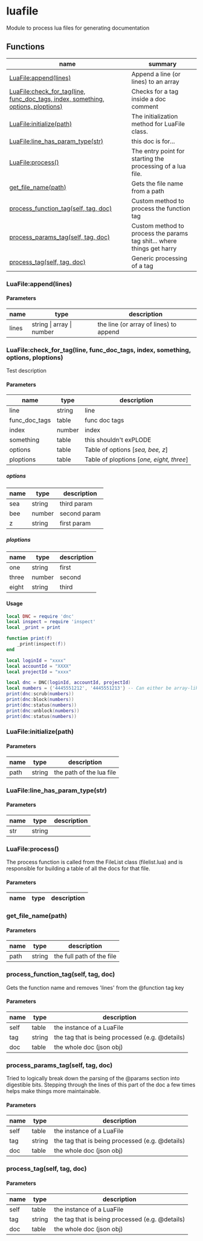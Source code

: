 # luafile
Module to process lua files for generating documentation
## Functions
name | summary
--- | ---
[LuaFile:append(lines)](#luafileappendlines) | Append a line (or lines) to an array
[LuaFile:check_for_tag(line, func_doc_tags, index, something, options, ploptions)](#luafilecheck_for_tagline-func_doc_tags-index-something-options-ploptions) | Checks for a tag inside a doc comment
[LuaFile:initialize(path)](#luafileinitializepath) | The initialization method for LuaFile class.
[LuaFile:line_has_param_type(str)](#luafileline_has_param_typestr) | this doc is for...
[LuaFile:process()](#luafileprocess) | The entry point for starting the processing of a lua file.
[get_file_name(path)](#get_file_namepath) | Gets the file name from a path
[process_function_tag(self, tag, doc)](#process_function_tagself-tag-doc) | Custom method to process the function tag
[process_params_tag(self, tag, doc)](#process_params_tagself-tag-doc) | Custom method to process the params tag shit... where things get harry
[process_tag(self, tag, doc)](#process_tagself-tag-doc) | Generic processing of a tag
### LuaFile:append(lines)
#### Parameters
name | type | description
--- | --- | ---
lines | string &#124; array &#124; number | the line (or array of lines) to append

### LuaFile:check_for_tag(line, func_doc_tags, index, something, options, ploptions)
Test description
#### Parameters
name | type | description
--- | --- | ---
line | string | line
func_doc_tags | table | func doc tags
index | number | index
something | table | this shouldn't exPLODE
options | table | Table of options [*sea, bee, z*]
ploptions | table | Table of ploptions [*one, eight, three*]
##### options
name | type | description
--- | --- | ---
sea | string | third param
bee | number | second param
z | string | first param
##### ploptions
name | type | description
--- | --- | ---
one | string | first
three | number | second
eight | string | third
#### Usage
```lua
local DNC = require 'dnc'
local inspect = require 'inspect'
local _print = print

function print(f)
    _print(inspect(f))
end

local loginId = "xxxx"
local accountId = "XXXX"
local projectId = "xxxx"

local dnc = DNC(loginId, accountId, projectId)
local numbers = {'4445551212', '4445551213'} -- Can either be array-like table or single string
print(dnc:scrub(numbers))
print(dnc:block(numbers))
print(dnc:status(numbers))
print(dnc:unblock(numbers))
print(dnc:status(numbers))
```
### LuaFile:initialize(path)
#### Parameters
name | type | description
--- | --- | ---
path | string | the path of the lua file

### LuaFile:line_has_param_type(str)
#### Parameters
name | type | description
--- | --- | ---
str | string |

### LuaFile:process()
The process function is called from the FileList class (filelist.lua) and is responsible for building a table of all the docs for that file.
#### Parameters
name | type | description
--- | --- | ---


### get_file_name(path)
#### Parameters
name | type | description
--- | --- | ---
path | string | the full path of the file

### process_function_tag(self, tag, doc)
Gets the function name and removes 'lines' from the @function tag key
#### Parameters
name | type | description
--- | --- | ---
self | table | the instance of a LuaFile
tag | string | the tag that is being processed (e.g. @details)
doc | table | the whole doc (json obj)

### process_params_tag(self, tag, doc)
Tried to logically break down the parsing of the @params section into digestible bits. Stepping through the lines of this part of the doc a few times helps make things more maintainable.
#### Parameters
name | type | description
--- | --- | ---
self | table | the instance of a LuaFile
tag | string | the tag that is being processed (e.g. @details)
doc | table | the whole doc (json obj)

### process_tag(self, tag, doc)
#### Parameters
name | type | description
--- | --- | ---
self | table | the instance of a LuaFile
tag | string | the tag that is being processed (e.g. @details)
doc | table | the whole doc (json obj)

